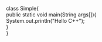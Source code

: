 class Simple{  
    public static void main(String args[]){  
     System.out.println("Hello C++");  
    }  
} 
